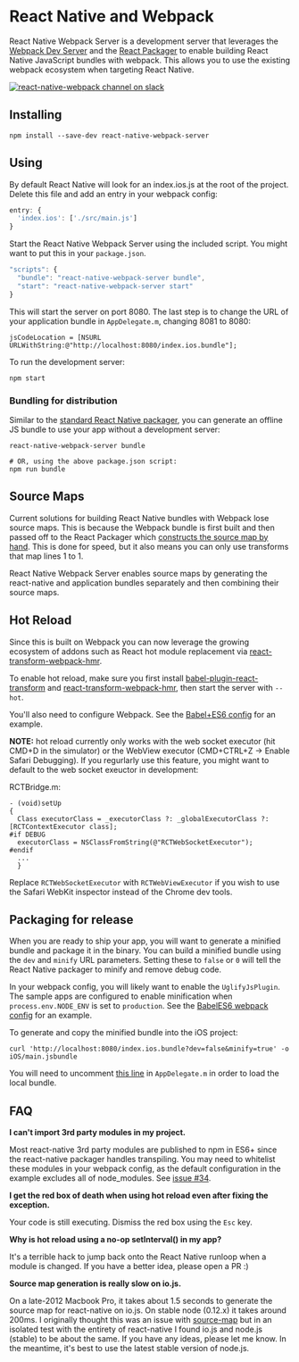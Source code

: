 # React Native and Webpack

React Native Webpack Server is a development server that leverages the [Webpack Dev Server](https://github.com/webpack/webpack-dev-server) and the [React Packager](https://github.com/facebook/react-native/tree/master/packager) to enable building React Native JavaScript bundles with webpack. This allows you to use the existing webpack ecosystem when targeting React Native.

[![react-native-webpack channel on slack](https://img.shields.io/badge/slack-react--native--webpack%40reactiflux-61DAFB.svg?style=flat-square)](http://www.reactiflux.com)

## Installing

```shell
npm install --save-dev react-native-webpack-server
```

## Using

By default React Native will look for an index.ios.js at the root of the project. Delete this file and add an entry in your webpack config:

```js
entry: {
  'index.ios': ['./src/main.js']
}
```

Start the React Native Webpack Server using the included script. You might want to put this in your `package.json`.

```js
"scripts": {
  "bundle": "react-native-webpack-server bundle",
  "start": "react-native-webpack-server start"
}
```

This will start the server on port 8080. The last step is to change the URL of your application bundle in `AppDelegate.m`, changing 8081 to 8080:

```objc
jsCodeLocation = [NSURL URLWithString:@"http://localhost:8080/index.ios.bundle"];
```

To run the development server:

```shell
npm start
```

### Bundling for distribution

Similar to the [standard React Native packager](https://facebook.github.io/react-native/docs/running-on-device-ios.html#using-offline-bundle), you can generate an offline JS bundle to use your app without a development server:

```shell
react-native-webpack-server bundle

# OR, using the above package.json script:
npm run bundle
```

## Source Maps

Current solutions for building React Native bundles with Webpack lose source maps. This is because the Webpack bundle is first built and then passed off to the React Packager which [constructs the source map by hand](https://github.com/facebook/react-native/blob/master/packager/react-packager/src/Packager/Package.js#L149). This is done for speed, but it also means you can only use transforms that map lines 1 to 1.

React Native Webpack Server enables source maps by generating the react-native and application bundles separately and then combining their source maps.

## Hot Reload

Since this is built on Webpack you can now leverage the growing ecosystem of addons such as React hot module replacement via [react-transform-webpack-hmr](https://github.com/gaearon/react-transform-webpack-hmr).

To enable hot reload, make sure you first install [babel-plugin-react-transform](https://github.com/gaearon/babel-plugin-react-transform) and [react-transform-webpack-hmr](https://github.com/gaearon/react-transform-webpack-hmr), then start the server with `--hot`.

You'll also need to configure Webpack. See the [Babel+ES6 config](https://github.com/mjohnston/react-native-webpack-server/blob/master/Examples/BabelES6/webpack.config.js) for an example.

**NOTE:** hot reload currently only works with the web socket executor (hit CMD+D in the simulator) or the WebView executor (CMD+CTRL+Z -> Enable Safari Debugging). If you regurlarly use this feature, you might want to default to the web socket exeuctor in development:

RCTBridge.m:
```objc
- (void)setUp
{
  Class executorClass = _executorClass ?: _globalExecutorClass ?: [RCTContextExecutor class];
#if DEBUG
  executorClass = NSClassFromString(@"RCTWebSocketExecutor");
#endif
  ...
  }
```

Replace `RCTWebSocketExecutor` with `RCTWebViewExecutor` if you wish to use the Safari WebKit inspector instead of the Chrome dev tools.

## Packaging for release

When you are ready to ship your app, you will want to generate a minified bundle and package it in the binary. You can build a minified bundle using the `dev` and `minify` URL parameters. Setting these to `false` or `0` will tell the React Native packager to minify and remove debug code.

In your webpack config, you will likely want to enable the `UglifyJsPlugin`. The sample apps are configured to enable minification when `process.env.NODE_ENV` is set to `production`. See the [BabelES6 webpack config](https://github.com/mjohnston/react-native-webpack-server/blob/master/Examples/BabelES6/webpack.config.js#L41) for an example.

To generate and copy the minified bundle into the iOS project:

```shell
curl 'http://localhost:8080/index.ios.bundle?dev=false&minify=true' -o iOS/main.jsbundle
```

You will need to uncomment [this line](https://github.com/mjohnston/react-native-webpack-server/blob/master/Examples/BabelES6/iOS/AppDelegate.m#L37) in `AppDelegate.m` in order to load the local bundle.

## FAQ

**I can't import 3rd party modules in my project.**

Most react-native 3rd party modules are published to npm in ES6+ since the react-native packager handles transpiling. You may need to whitelist these modules in your webpack config, as the default configuration in the example excludes all of node_modules. See [issue #34](https://github.com/mjohnston/react-native-webpack-server/issues/34).

**I get the red box of death when using hot reload even after fixing the exception.**

Your code is still executing. Dismiss the red box using the `Esc` key.

**Why is hot reload using a no-op setInterval() in my app?**

It's a terrible hack to jump back onto the React Native runloop when a module is changed. If you have a better idea, please open a PR :)

**Source map generation is really slow on io.js.**

On a late-2012 Macbook Pro, it takes about 1.5 seconds to generate the source map for react-native on io.js. On stable node (0.12.x) it takes around 200ms. I originally thought this was an issue with [source-map](https://github.com/mozilla/source-map) but in an isolated test with the entirety of react-native I found io.js and node.js (stable) to be about the same. If you have any ideas, please let me know. In the meantime, it's best to use the latest stable version of node.js.

